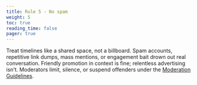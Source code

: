 ```yaml
---
title: Rule 5 - No spam
weight: 5
toc: true
reading_time: false
pager: true
---
```


Treat timelines like a shared space, not a billboard. Spam accounts, repetitive link dumps, mass mentions, or engagement bait drown out real conversation. Friendly promotion in context is fine; relentless advertising isn’t. Moderators limit, silence, or suspend offenders under the [Moderation Guidelines](/docs/policies/moderation-guidelines/).

